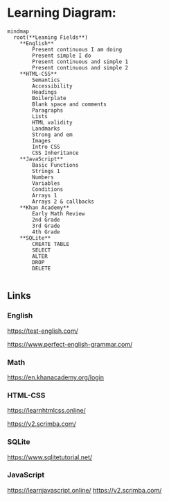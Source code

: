 # Learning Diagram:


```mermaid
mindmap
  root(**Leaning Fields**)
    **English**
        Present continuous I am doing
        Present simple I do
        Present continuous and simple 1
        Present continuous and simple 2
    **HTML-CSS**
        Semantics
        Accessibility
        Headings
        Boilerplate
        Blank space and comments
        Paragraphs
        Lists
        HTML validity
        Landmarks
        Strong and em
        Images
        Intro CSS
        CSS Inheritance
    **JavaScript**
        Basic Functions
        Strings 1
        Numbers
        Variables
        Conditions
        Arrays 1
        Arrays 2 & callbacks
    **Khan Academy**
        Early Math Review
        2nd Grade
        3rd Grade
        4th Grade
    **SQLite**
        CREATE TABLE
        SELECT
        ALTER
        DROP
        DELETE
    
```

## Links

### English

https://test-english.com/

https://www.perfect-english-grammar.com/

### Math

https://en.khanacademy.org/login

### HTML-CSS

https://learnhtmlcss.online/

https://v2.scrimba.com/

### SQLite

https://www.sqlitetutorial.net/

### JavaScript

https://learnjavascript.online/
https://v2.scrimba.com/
